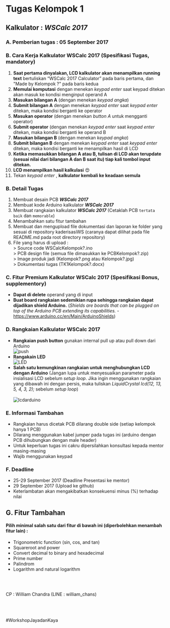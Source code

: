 # Tugas Kelompok 1

## Kalkulator : ***WSCalc 2017***

### A. Pemberian tugas : 05 September 2017

### B. Cara Kerja Kalkulator WSCalc 2017 (Spesifikasi Tugas, mandatory)
  1.	**Saat pertama dinyalakan, LCD kalkulator akan menampilkan running text** bertuliskan “WSCalc 2017 Calculator” pada baris pertama, dan "Made by Kelompok ?" pada baris kedua
  2.	**Memulai komputasi** dengan menekan *keypad enter* saat keypad ditekan akan masuk ke kondisi menginput operand A
  3.	**Masukan bilangan A** (dengan menekan *keypad angka*) </br  >
  4.	**Submit bilangan A** dengan menekan *keypad enter* saat *keypad enter* ditekan, maka kondisi berganti ke operator
  5.	**Masukan operator** (dengan menekan *button A* untuk mengganti operator) </br  >
  6.  **Submit operator** (dengan menekan *keypad enter* saat *keypad enter* ditekan, maka kondisi berganti ke operand B
  7.	**Masukan bilangan B** (dengan menekan *keypad angka*) </br  >
  8.	**Submit bilangan B** dengan menekan *keypad enter* saat *keypad enter* ditekan, maka kondisi berganti ke menampilkan hasil di LCD
  9.	**Ketika memasukkan bilangan A atau B, tulisan di LCD akan terupdate (sesuai nilai dari bilangan A dan B saat itu) tiap kali tombol input ditekan.** <br>
  10. **LCD menampilkan hasil kalkulasi** :heart_eyes:
  11. Tekan *keypad enter* , **kalkulator kembali ke keadaan semula**

### B. Detail Tugas
  1.  Membuat desain PCB ***WSCalc 2017***
  2.	Membuat kode Arduino kalkulator ***WSCalc 2017***
  3.	Membuat rangkaian kalkulator ***WSCalc 2017*** (Cetaklah PCB `tertata baik` dan `memorable`)
  4.  Menambahkan satu fitur tambahan
  5.	Membuat dan mengupload file dokumentasi dan laporan ke folder yang sesuai di repository kaderisasiWS (caranya dapat dilihat pada file README.md pada root directory repository)
  6.	File yang harus di upload :
      <br> > Source code WSCalcKelompok?.ino
      <br> > PCB design file (semua file dimasukkan ke PCBKelompok?.zip)
      <br> > Image produk jadi (Kelompok?.png atau Kelompok?.jpg)
      <br> > Dokumentasi tugas (TK1Kelompok?.docx)

### C. Fitur Premium Kalkulator WSCalc 2017 (Spesifikasi Bonus, supplementory)
  * **Dapat di delete** operand yang di input
  * **Buat board rangkaian sedemikian rupa sehingga rangkaian dapat dijadikan shield Arduino.** (*Shields are boards that can be plugged on top of the Arduino PCB extending its capabilities.* -https://www.arduino.cc/en/Main/ArduinoShields)

### D. Rangkaian Kalkulator WSCalc 2017
  * **Rangkaian push button** gunakan internal pull up atau pull down dari Arduino</br  >
  ![push](https://github.com/WorkshopHMEITB/KaderisasiWS2016/blob/master/assets/images/push.PNG)
  * **Rangakain LED** </br  >
  ![LED](https://github.com/WorkshopHMEITB/KaderisasiWS2016/blob/master/assets/images/LED.PNG)
  * **Salah satu kemungkinan rangkaian untuk menghubungkan LCD dengan Arduino** (Jangan lupa untuk menyesuaikan parameter pada insialisasi LCD sebelum *setup loop*. Jika ingin menggunakan rangkaian yang dibawah ini dengan persis, maka tuliskan *LiquidCrystal lcd(12, 13, 5, 4, 3, 2);* sebelum *setup loop*)</br  ></br  >
![lcdarduino](https://github.com/wshme2017/kaderisasiWS/blob/master/assets/images/lcdarduino.jpg)

### E. Informasi Tambahan
  * Rangkaian harus dicetak PCB dilarang double side (setiap kelompok hanya 1 PCB)
  * Dilarang menggunakan kabel jumper pada tugas ini (arduino dengan PCB dihubungkan dengan male header)
  * Untuk keperluan tugas ini cakru dipersilahkan konsultasi kepada mentor masing-masing
  * Wajib menggunakan keypad
  
### F. Deadline
  * 25-29 September 2017 (Deadline Presentasi ke mentor)
  * 29 September 2017 (Upload ke github)
  * Keterlambatan akan mengakibatkan konsekuensi minus (%) terhadap nilai
  
## G. Fitur Tambahan
#### Pilih minimal salah satu dari fitur di bawah ini (diperbolehkan menambah fitur lain) :
  * Trigonometric function (sin, cos, and tan)
  * Squareroot and power
  * Convert decimal to binary and hexadecimal
  * Prime number
  * Palindrom
  * Logarithm and natural logarithm
  
<br> <br>

CP : William Chandra (LINE : william_chans)

<br> <br> <br>
#WorkshopJayadanKaya

